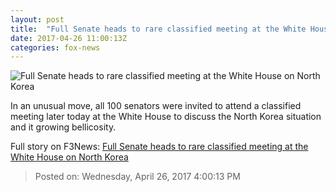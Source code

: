 ```yaml
---
layout: post
title:  "Full Senate heads to rare classified meeting at the White House on North Korea"
date: 2017-04-26 11:00:13Z
categories: fox-news
---
```


![Full Senate heads to rare classified meeting at the White House on North Korea](http://a57.foxnews.com/media2.foxnews.com/BrightCove/694940094001/2017/04/25/876/493/694940094001_5410830706001_5410770412001-vs.jpg?ve=1&tl=1)

In an unusual move, all 100 senators were invited to attend a classified meeting later today at the White House to discuss the North Korea situation and it growing bellicosity.


Full story on F3News: [Full Senate heads to rare classified meeting at the White House on North Korea](http://www.f3nws.com/n/yBCBaF)

> Posted on: Wednesday, April 26, 2017 4:00:13 PM
